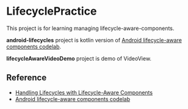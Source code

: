 
# LifecyclePractice

This project is for learning managing lifecycle-aware-components.

**android-lifecycles** project is kotlin version of [Android lifecycle-aware components codelab](https://codelabs.developers.google.com/codelabs/android-lifecycles/#1).

**lifecycleAwareVideoDemo** project is demo of VideoView.

## Reference

- [Handling Lifecycles with Lifecycle-Aware Components ](https://developer.android.com/topic/libraries/architecture/lifecycle)
- [Android lifecycle-aware components codelab](https://codelabs.developers.google.com/codelabs/android-lifecycles/#1)

